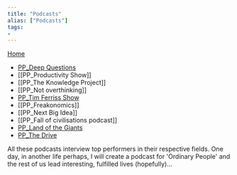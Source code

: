 ```yaml
---
title: "Podcasts"
alias: ["Podcasts"]
tags:
- 
---
```

[Home](https://93jy.github.io/quartz/)

- [PP_Deep Questions](notes/PP_Deep%20Questions.md)
- [[PP_Productivity Show]]
- [[PP_The Knowledge Project]]
- [[PP_Not overthinking]]
- [PP_Tim Ferriss Show](notes/PP_Tim%20Ferriss%20Show.md)
- [[PP_Freakonomics]]
- [[PP_Next Big Idea]]
- [[PP_Fall of civilisations podcast]]
- [PP_Land of the Giants](notes/PP_Land%20of%20the%20Giants.md)
- [PP_The Drive](notes/PP_The%20Drive.md)


All these podcasts interview top performers in their respective fields. One day, in another life perhaps, I will create a podcast for 'Ordinary People' and the rest of us lead interesting, fulfilled lives (hopefully)...